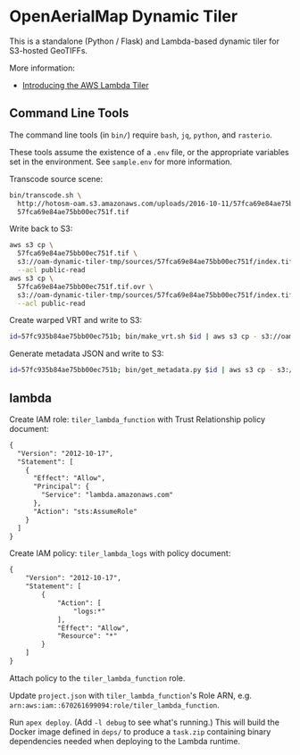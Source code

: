 # OpenAerialMap Dynamic Tiler

This is a standalone (Python / Flask) and Lambda-based dynamic tiler for S3-hosted GeoTIFFs.

More information:

* [Introducing the AWS Lambda Tiler](https://hi.stamen.com/stamen-aws-lambda-tiler-blog-post-76fc1138a145#.j644z9qvw)

## Command Line Tools

The command line tools (in `bin/`) require `bash`, `jq`, `python`, and `rasterio`.

These tools assume the existence of a `.env` file, or the appropriate variables set in the environment. See `sample.env` for more information.

Transcode source scene:

```bash
bin/transcode.sh \
  http://hotosm-oam.s3.amazonaws.com/uploads/2016-10-11/57fca69e84ae75bb00ec751f/scene/0/scene-0-image-0-DG-103001005E85AC00.tif \
  57fca69e84ae75bb00ec751f.tif
```

Write back to S3:

```bash
aws s3 cp \
  57fca69e84ae75bb00ec751f.tif \
  s3://oam-dynamic-tiler-tmp/sources/57fca69e84ae75bb00ec751f/index.tif \
  --acl public-read
aws s3 cp \
  57fca69e84ae75bb00ec751f.tif.ovr \
  s3://oam-dynamic-tiler-tmp/sources/57fca69e84ae75bb00ec751f/index.tif.ovr \
  --acl public-read
```

Create warped VRT and write to S3:

```bash
id=57fc935b84ae75bb00ec751b; bin/make_vrt.sh $id | aws s3 cp - s3://oam-dynamic-tiler-tmp/sources/${id}/index.vrt
```

Generate metadata JSON and write to S3:

```bash
id=57fc935b84ae75bb00ec751b; bin/get_metadata.py $id | aws s3 cp - s3://oam-dynamic-tiler-tmp/sources/${id}/index.json
```

## lambda

Create IAM role: `tiler_lambda_function` with Trust Relationship policy document:

```xml
{
  "Version": "2012-10-17",
  "Statement": [
    {
      "Effect": "Allow",
      "Principal": {
        "Service": "lambda.amazonaws.com"
      },
      "Action": "sts:AssumeRole"
    }
  ]
}
```

Create IAM policy: `tiler_lambda_logs` with policy document:

```xml
{
    "Version": "2012-10-17",
    "Statement": [
        {
            "Action": [
                "logs:*"
            ],
            "Effect": "Allow",
            "Resource": "*"
        }
    ]
}
```

Attach policy to the `tiler_lambda_function` role.

Update `project.json` with `tiler_lambda_function`'s Role ARN, e.g. `arn:aws:iam::670261699094:role/tiler_lambda_function`.

Run `apex deploy`. (Add `-l debug` to see what's running.) This will build the Docker image defined
in `deps/` to produce a `task.zip` containing binary dependencies needed when deploying to the
Lambda runtime.
